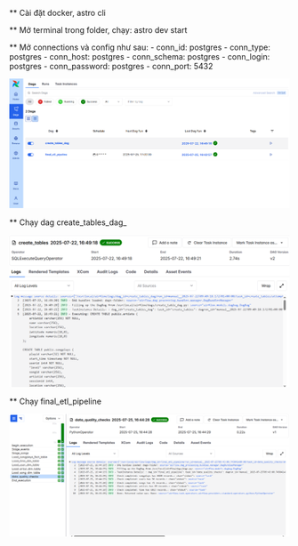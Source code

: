** Cài đặt docker, astro cli

** Mở terminal trong folder, chạy: astro dev start

** Mở connections và config như sau:
    - conn_id: postgres
    - conn_type: postgres
    - conn_host: postgres
    - conn_schema: postgres
    - conn_login: postgres 
    - conn_password: postgres
    - conn_port: 5432

![Giao diện Airflow](./screenshots/all_dags.png)

** Chạy dag create_tables_dag_

![Giao diện Create Table thành công](./screenshots/create_table.png)

** Chạy final_etl_pipeline

![Chạy thành công](./screenshots/success.png)